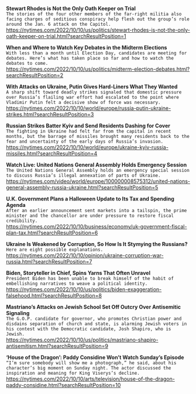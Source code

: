 **Stewart Rhodes is Not the Only Oath Keeper on Trial**\
`The stories of the four other members of the far-right militia also facing charges of seditious conspiracy help flesh out the group’s role around the Jan. 6 attack on the Capitol.`\
https://nytimes.com/2022/10/10/us/politics/stewart-rhodes-is-not-the-only-oath-keeper-on-trial.html?searchResultPosition=1

**When and Where to Watch Key Debates in the Midterm Elections**\
`With less than a month until Election Day, candidates are meeting for debates. Here’s what has taken place so far and how to watch the debates to come.`\
https://nytimes.com/2022/10/10/us/politics/midterm-election-debates.html?searchResultPosition=2

**With Attacks on Ukraine, Putin Gives Hard-Liners What They Wanted**\
`A sharp shift toward deadly strikes signaled that domestic pressure over Russia’s flailing war effort had escalated to the point where Vladimir Putin felt a decisive show of force was necessary.`\
https://nytimes.com/2022/10/10/world/europe/russia-putin-ukraine-strikes.html?searchResultPosition=3

**Russian Strikes Batter Kyiv and Send Residents Dashing for Cover**\
`The fighting in Ukraine had felt far from the capital in recent months, but the barrage of missiles brought many residents back to the fear and uncertainty of the early days of Russia’s invasion.`\
https://nytimes.com/2022/10/10/world/europe/ukraine-kyiv-russia-missiles.html?searchResultPosition=4

**Watch Live: United Nations General Assembly Holds Emergency Session**\
`The United Nations General Assembly holds an emergency special session to discuss Russia’s illegal annexation of parts of Ukraine.`\
https://nytimes.com/video/world/europe/100000008575312/united-nations-general-assembly-russia-ukraine.html?searchResultPosition=5

**U.K. Government Plans a Halloween Update to Its Tax and Spending Agenda**\
`After an earlier announcement sent markets into a tailspin, the prime minister and the chancellor are under pressure to restore fiscal credibility.`\
https://nytimes.com/2022/10/10/business/economy/uk-government-fiscal-plan-tax.html?searchResultPosition=6

**Ukraine Is Weakened by Corruption, So How Is It Stymying the Russians?**\
`Here are eight possible explanations.`\
https://nytimes.com/2022/10/10/opinion/ukraine-corruption-war-russia.html?searchResultPosition=7

**Biden, Storyteller in Chief, Spins Yarns That Often Unravel**\
`President Biden has been unable to break himself of the habit of embellishing narratives to weave a political identity.`\
https://nytimes.com/2022/10/10/us/politics/biden-exaggeration-falsehood.html?searchResultPosition=8

**Mastriano’s Attacks on Jewish School Set Off Outcry Over Antisemitic Signaling**\
`The G.O.P. candidate for governor, who promotes Christian power and disdains separation of church and state, is alarming Jewish voters in his contest with the Democratic candidate, Josh Shapiro, who is Jewish.`\
https://nytimes.com/2022/10/10/us/politics/mastriano-shapiro-antisemitism.html?searchResultPosition=9

**‘House of the Dragon’: Paddy Considine Won’t Watch Sunday’s Episode**\
`“I’m sure somebody will show me a photograph,” he said, about his character’s big moment on Sunday night. The actor discussed the inspiration and meaning for King Viserys’s decline.`\
https://nytimes.com/2022/10/10/arts/television/house-of-the-dragon-paddy-considine.html?searchResultPosition=10

